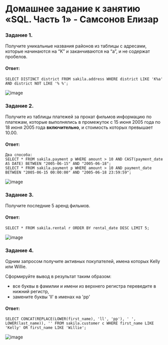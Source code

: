 # Домашнее задание к занятию «SQL. Часть 1» - Самсонов Елизар

### Задание 1.

Получите уникальные названия районов из таблицы с адресами, которые начинаются на “K” и заканчиваются на “a”, и не содержат пробелов.

#### Ответ:

```
SELECT DISTINCT district FROM sakila.address WHERE district LIKE 'K%a' AND district NOT LIKE '% %';
```
![image](https://github.com/elisar83/sdb-homeworks/assets/122297912/7ceeb823-4e0c-48e4-9cb1-98b4753967f1)


### Задание 2.

Получите из таблицы платежей за прокат фильмов информацию по платежам, которые выполнялись в промежуток с 15 июня 2005 года по 18 июня 2005 года **включительно**, 
и стоимость которых превышает 10.00.

#### Ответ:

```
Два способа:
SELECT * FROM sakila.payment p WHERE amount > 10 AND CAST(payment_date AS DATE) BETWEEN "2005-06-15" AND "2005-06-18";
SELECT * FROM sakila.payment p WHERE amount > 10 AND payment_date BETWEEN "2005-06-15 00:00:00" AND "2005-06-18 23:59:59";

```
![image](https://github.com/elisar83/sdb-homeworks/assets/122297912/b256e56d-faac-4ffd-944e-d648d1b2e140)


### Задание 3.

Получите последние 5 аренд фильмов.

#### Ответ:

```
SELECT * FROM sakila.rental r ORDER BY rental_date DESC LIMIT 5; 
```
![image](https://github.com/elisar83/sdb-homeworks/assets/122297912/b596e549-c2a4-4b9f-b304-0fc01632d3d6)


### Задание 4.

Одним запросом получите активных покупателей, имена которых Kelly или Willie. 

Сформируйте вывод в результат таким образом:
- все буквы в фамилии и имени из верхнего регистра переведите в нижний регистр,
- замените буквы 'll' в именах на 'pp'

#### Ответ:

```
SELECT CONCAT(REPLACE(LOWER(first_name), 'll', 'pp'), ' ', LOWER(last_name)), '' FROM sakila.customer c WHERE first_name LIKE 'Kelly' OR first_name LIKE 'Willie';
```
![image](https://github.com/elisar83/sdb-homeworks/assets/122297912/d1b7c9c0-9027-4dfb-883e-b0693d0606df)

